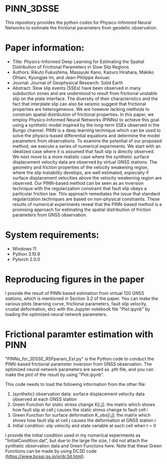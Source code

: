 # PINN_3DSSE
This repository provides the python codes for Physics-Infomred Neural Networks to estimate the frictional parameters from geodetic observation.

# Paper information:
- Title: Physics-Informed Deep Learning for Estimating the Spatial Distribution of Frictional Parameters in Slow Slip Regions
- Authors: Rikuto Fukushima, Masayuki Kano, Kazuro Hirahara, Makiko Ohtani, Kyungjae Im, and Jean-Philippe Avouac
- Journal: Journal of Geophysical Research: Solid Earth
- Abstract: Slow slip events (SSEs) have been observed in many subduction zones and are understood to result from frictional unstable slip on the plate interface. The diversity of their characteristics and the fact that interplate slip can also be seismic suggest that frictional properties are heterogeneous. We are however lacking methods to constrain spatial distribution of frictional properties. In this paper, we employ Physics-Informed Neural Networks (PINNs) to achieve this goal using a synthetic model inspired by the long-term SSEs observed in the Bungo channel. PINN is a deep learning technique which can be used to solve the physics-based differential equations and determine the model parameters from observations. To examine the potential of our proposed method, we execute a series of numerical experiments. We start with an idealized case where it is assumed that fault slip is directly observed. We next move to a more realistic case where the synthetic surface displacement velocity data are observed by virtual GNSS stations. The geometry and friction properties of the velocity weakening region, where the slip instability develops, are well estimated, especially if surface displacement velocities above the velocity weakening region are observed. Our PINN-based method can be seen as an inversion technique with the regularization constraint that fault slip obeys a particular friction law. This approach remediates the issue that standard regularization techniques are based on non-physical constraints. These results of numerical experiments reveal that the PINN-based method is a promising approach for estimating the spatial distribution of friction parameters from GNSS observation.

# System requirements:
- Windows 11
- Python 3.10.9
- Pytorch 2.0.0

# Reproducing figures in the paper
I provide the result of PINN-based estimation from virtual 120 GNSS stations, which is mentioned in Section 3.2 of the paper.
You can make the various plots (learning curve, frictional parameters, fault slip velocity, crustal deformation, etc) with the Jupyter notebook file "Plot.ipynb" by loading the optimized neural network parameters.

# Frictional paramter estimation with PINN
"PINNs_for_3DSSE_RSFparam_Est.py" is the Python code to conduct the PINN-based frictional parameter inversion from GNSS observation. The optimized neural network parameters are saved as .pth file, and you can make the plot of the result by using "Plot.ipynb".

This code needs to load the following information from the other file:
1. (synthetic) observation data: surface displacement velocity data observed at each GNSS station
2. Green Function for static stress change K[i,j]: the matrix which shows how fault slip at cell j causes the static stress change to fault cell i
3. Green Function for surface deformation K_obs[i,j]: the matrix which shows how fault slip at cell j causes the deformation at GNSS station i
4. Initial condition:  slip velocity and state variable at each cell when t = 0
   
I provide the initial condition used in my numerical experiments as "InitialCondition.dat", but due to the large file size, I did not attach the synthetic observation data and Green Functions here. Note that these Green Functions can be made by using DC3D code (https://www.bosai.go.jp/e/dc3d.html).
